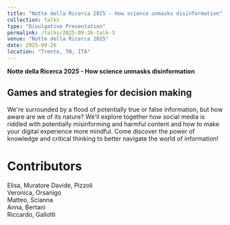 ```yaml
---
title: "Notte della Ricerca 2025 - How science unmasks disinformation"
collection: talks
type: "Divulgative Presentation"
permalink: /talks/2025-09-26-talk-3
venue: "Notte della Ricerca 2025"
date: 2025-09-26
location: "Trento, TN, ITA"
---
```


**Notte della Ricerca 2025 - How science unmasks disinformation**

Games and strategies for decision making  
---

We're surrounded by a flood of potentially true or false information, but how aware are we of its nature? We'll explore together how social media is riddled with potentially misinforming and harmful content and how to make your digital experience more mindful. Come discover the power of knowledge and critical thinking to better navigate the world of information!

Contributors
======
Elisa, Muratore 
Davide, Pizzoli  
Veronica, Orsanigo  
Matteo, Scianna   
Anna, Bertani  
Riccardo, Gallotti



